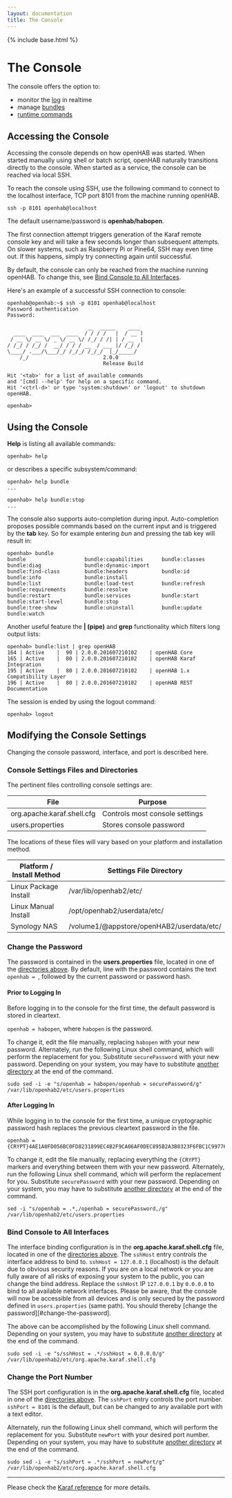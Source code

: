 ```yaml
---
layout: documentation
title: The Console
---
```


{% include base.html %}

# The Console

The console offers the option to:

* monitor the [log](logging.html#karaf-console) in realtime
* manage [bundles](bundles.html)
* [runtime commands](runtime.html)

## Accessing the Console

Accessing the console depends on how openHAB was started.
When started manually using shell or batch script, openHAB naturally transitions directly to the console.
When started as a service, the console can be reached via local SSH.  

To reach the console using SSH, use the following command to connect to the localhost interface, TCP port 8101 from the machine running openHAB.

`ssh -p 8101 openhab@localhost`

The default username/password is **openhab/habopen**.

The first connection attempt triggers generation of the Karaf remote console key and will take a few seconds longer than subsequent attempts.
On slower systems, such as Raspberry Pi or Pine64, SSH may even time out.
If this happens, simply try connecting again until successful.

By default, the console can only be reached from the machine running openHAB.
To change this, see [Bind Console to All Interfaces](bind-console-to-all-interfaces).

Here's an example of a successful SSH connection to console: 
```
openhab@openhab:~$ ssh -p 8101 openhab@localhost
Password authentication
Password:

                          __  _____    ____
  ____  ____  ___  ____  / / / /   |  / __ )
 / __ \/ __ \/ _ \/ __ \/ /_/ / /| | / __  |
/ /_/ / /_/ /  __/ / / / __  / ___ |/ /_/ /
\____/ .___/\___/_/ /_/_/ /_/_/  |_/_____/
    /_/                        2.0.0
                               Release Build

Hit '<tab>' for a list of available commands
and '[cmd] --help' for help on a specific command.
Hit '<ctrl-d>' or type 'system:shutdown' or 'logout' to shutdown openHAB.

openhab>
```

## Using the Console

**Help** is listing all available commands:

```
openhab> help
```

or describes a specific subsystem/command:

```
openhab> help bundle
...

openhab> help bundle:stop
...
```

The console also supports auto-completion during input.
Auto-completion proposes possible commands based on the current input and is triggered by the **tab** key.
So for example entering _bun_ and pressing the tab key will result in:

```
openhab> bundle
bundle                   bundle:capabilities      bundle:classes           bundle:diag              bundle:dynamic-import
bundle:find-class        bundle:headers           bundle:id                bundle:info              bundle:install
bundle:list              bundle:load-test         bundle:refresh           bundle:requirements      bundle:resolve
bundle:restart           bundle:services          bundle:start             bundle:start-level       bundle:stop
bundle:tree-show         bundle:uninstall         bundle:update            bundle:watch
```

Another useful feature the **\| (pipe)** and **grep** functionality which filters long output lists:

```
openhab> bundle:list | grep openHAB
164 | Active    |  90 | 2.0.0.201607210102    | openHAB Core
165 | Active    |  80 | 2.0.0.201607210102    | openHAB Karaf Integration
195 | Active    |  80 | 2.0.0.201607210102    | openHAB 1.x Compatibility Layer
196 | Active    |  80 | 2.0.0.201607210102    | openHAB REST Documentation
```

The session is ended by using the logout command:

```
openhab> logout
```

## Modifying the Console Settings

Changing the console password, interface, and port is described here.

### Console Settings Files and Directories

The pertinent files controlling console settings are:

| File                       | Purpose                        |
|----------------------------|--------------------------------|
| org.apache.karaf.shell.cfg | Controls most console settings |
| users.properties           | Stores console password        |

The locations of these files will vary based on your platform and installation method.

| Platform / Install Method | Settings File Directory                   |
|---------------------------|-------------------------------------------|
| Linux Package Install     | /var/lib/openhab2/etc/                    |
| Linux Manual Install      | /opt/openhab2/userdata/etc/               |
| Synology NAS              | /volume1/@appstore/openHAB2/userdata/etc/ |

### Change the Password

The password is contained in the **users.properties** file, located in one of the [directories above](#console-settings-files-and-directories).
By default, line with the password contains the text `openhab = `, followed by the current password or password hash.

#### Prior to Logging In

Before logging in to the console for the first time, the default password is stored in cleartext.

`openhab = habopen`, where `habopen` is the password.

To change it, edit the file manually, replacing `habopen` with your new password.
Alternately, run the following Linux shell command, which will perform the replacement for you.
Substitute `securePassword` with your new password.
Depending on your system, you may have to substitute [another directory](#console-settings-files-and-directories) at the end of the command.

`sudo sed -i -e "s/openhab = habopen/openhab = securePassword/g" /var/lib/openhab2/etc/users.properties`

#### After Logging In

While logging in to the console for the first time, a unique cryptographic password hash replaces the previous cleartext password in the file.

```
openhab = {CRYPT}4AE1A0FD056BC0FD8231899EC4B2F9CA06AF0DEC895B2A3B0323F6FBC1C99776{CRYPT}
```

To change it, edit the file manually, replacing everything the `{CRYPT}` markers and everything between them with your new password.
Alternately, run the following Linux shell command, which will perform the replacement for you.
Substitute `securePassword` with your new password.
Depending on your system, you may have to substitute [another directory](#console-settings-files-and-directories) at the end of the command.

```
sed -i "s/openhab = .*,/openhab = securePassword,/g" /var/lib/openhab2/etc/users.properties
```

### Bind Console to All Interfaces

The interface binding configuration is in the **org.apache.karaf.shell.cfg** file, located in one of the [directories above](#console-settings-files-and-directories).
The `sshHost` entry controls the interface address to bind to.
`sshHost = 127.0.0.1` (localhost) is the default due to obvious security reasons.
If you are on a local network or you are fully aware of all risks of exposing your system to the public, you can change the bind address.
Replace the `sshHost` IP `127.0.0.1` by `0.0.0.0` to bind to all available network interfaces.
Please be aware, that the console will now be accessible from all devices and is only secured by the password defined in `users.properties` (same path).
You should thereby [change the password][#change-the-password].

The above can be accomplished by the following Linux shell command.
Depending on your system, you may have to substitute [another directory](#console-settings-files-and-directories) at the end of the command.

```
sudo sed -i -e "s/sshHost = .*/sshHost = 0.0.0.0/g" /var/lib/openhab2/etc/org.apache.karaf.shell.cfg
```

### Change the Port Number

The SSH port configuration is in the **org.apache.karaf.shell.cfg** file, located in one of the [directories above](#console-settings-files-and-directories).
The `sshPort` entry controls the port number.
`sshPort = 8101` is the default, but can be changed to any available port with a text editor.

Alternately, run the following Linux shell command, which will perform the replacement for you.
Substitute `newPort` with your desired port number.
Depending on your system, you may have to substitute [another directory](#console-settings-files-and-directories) at the end of the command.

```
sudo sed -i -e "s/sshPort = .*/sshPort = newPort/g" /var/lib/openhab2/etc/org.apache.karaf.shell.cfg
```

-----

Please check the [Karaf reference](http://karaf.apache.org/manual/latest/) for more details.
